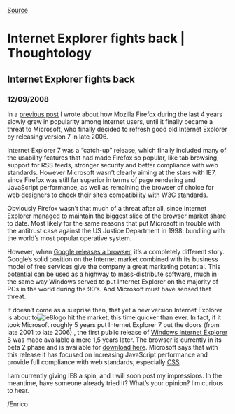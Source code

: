 [Source](http://megakemp.com/2008/09/12/internet-explorer-fights-back/ "Permalink to Internet Explorer fights back | Thoughtology")

# Internet Explorer fights back | Thoughtology

##  Internet Explorer fights back

### 12/09/2008

In a [previous post][1] I wrote about how Mozilla Firefox during the last 4 years slowly grew in popularity among Internet users, until it finally became a threat to Microsoft, who finally decided to refresh good old Internet Explorer by releasing version 7 in late 2006.

Internet Explorer 7 was a “catch-up” release, which finally included many of the usability features that had made Firefox so popular, like tab browsing, support for RSS feeds, stronger security and better compliance with web standards. However Microsoft wasn’t clearly aiming at the stars with IE7, since Firefox was still far superior in terms of page rendering and JavaScript performance, as well as remaining the browser of choice for web designers to check their site’s compatibility with W3C standards.

Obviously Firefox wasn’t that much of a threat after all, since Internet Explorer managed to maintain the biggest slice of the browser market share to date. Most likely for the same reasons that put Microsoft in trouble with the antitrust case against the US Justice Department in 1998: bundling with the world’s most popular operative system.

However, when [Google releases a browser][2], it’s a completely different story. Google’s solid position on the Internet market combined with its business model of free services give the company a great marketing potential. This potential can be used as a highway to mass-distribute software, much in the same way Windows served to put Internet Explorer on the majority of PCs in the world during the 90′s. And Microsoft must have sensed that threat.

It doesn’t come as a surprise then, that yet a new version Internet Explorer is about to![ie8logo][3] hit the market, this time quicker than ever. In fact, if it took Microsoft roughly 5 years put Internet Explorer 7 out the doors (from late 2001 to late 2006) , the first public release of [Windows Internet Explorer 8][4] was made available a mere 1,5 years later. The browser is currently in its beta 2 phase and is available for [download here][5]. Microsoft says that with this release it has focused on increasing JavaScript performance and provide full compliance with web standards, especially [CSS][6].

I am currently giving IE8 a spin, and I will soon post my impressions. In the meantime, have someone already tried it? What’s your opinion? I’m curious to hear.

/Enrico

   [1]: http://megakemp.wordpress.com/2008/09/03/google-enters-the-browser-arena/
   [2]: http://www.google.com/chrome
   [3]: http://megakemp.files.wordpress.com/2008/09/ie8logo-thumb.png?w=244&h=79
   [4]: http://www.microsoft.com/windows/internet-explorer/beta/default.aspx
   [5]: http://www.microsoft.com/windows/internet-explorer/beta/worldwide-sites.aspx
   [6]: http://samples.msdn.microsoft.com/csstestpages/default.htm
